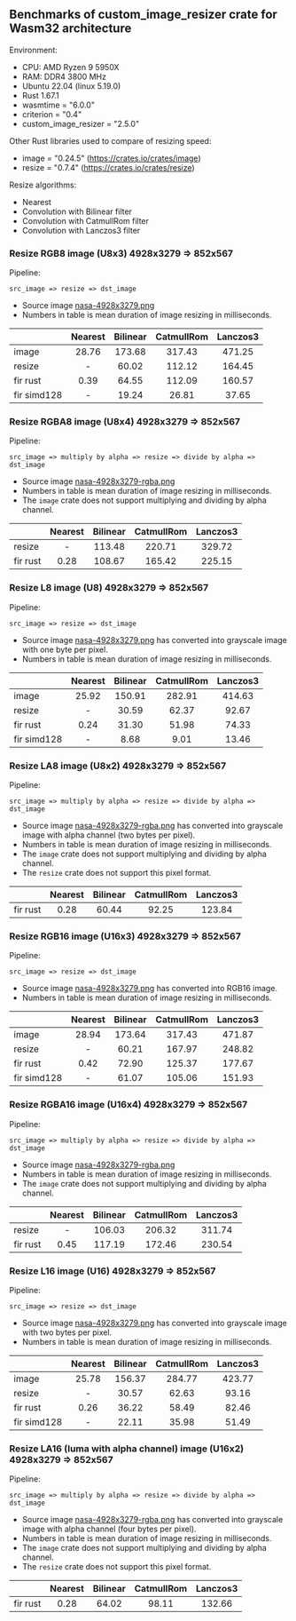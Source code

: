 ## Benchmarks of custom_image_resizer crate for Wasm32 architecture

Environment:

- CPU: AMD Ryzen 9 5950X
- RAM: DDR4 3800 MHz
- Ubuntu 22.04 (linux 5.19.0)
- Rust 1.67.1
- wasmtime = "6.0.0"
- criterion = "0.4"
- custom_image_resizer = "2.5.0"

Other Rust libraries used to compare of resizing speed:

- image = "0.24.5" (<https://crates.io/crates/image>)
- resize = "0.7.4" (<https://crates.io/crates/resize>)

Resize algorithms:

- Nearest
- Convolution with Bilinear filter
- Convolution with CatmullRom filter
- Convolution with Lanczos3 filter

### Resize RGB8 image (U8x3) 4928x3279 => 852x567

Pipeline:

`src_image => resize => dst_image`

- Source image [nasa-4928x3279.png](https://github.com/Cykooz/custom_image_resizer/blob/main/data/nasa-4928x3279.png)
- Numbers in table is mean duration of image resizing in milliseconds.

<!-- bench_compare_rgb start -->
|             | Nearest | Bilinear | CatmullRom | Lanczos3 |
|-------------|:-------:|:--------:|:----------:|:--------:|
| image       |  28.76  |  173.68  |   317.43   |  471.25  |
| resize      |    -    |  60.02   |   112.12   |  164.45  |
| fir rust    |  0.39   |  64.55   |   112.09   |  160.57  |
| fir simd128 |    -    |  19.24   |   26.81    |  37.65   |
<!-- bench_compare_rgb end -->

### Resize RGBA8 image (U8x4) 4928x3279 => 852x567

Pipeline:

`src_image => multiply by alpha => resize => divide by alpha => dst_image`

- Source image
  [nasa-4928x3279-rgba.png](https://github.com/Cykooz/custom_image_resizer/blob/main/data/nasa-4928x3279-rgba.png)
- Numbers in table is mean duration of image resizing in milliseconds.
- The `image` crate does not support multiplying and dividing by alpha channel.

<!-- bench_compare_rgba start -->
|          | Nearest | Bilinear | CatmullRom | Lanczos3 |
|----------|:-------:|:--------:|:----------:|:--------:|
| resize   |    -    |  113.48  |   220.71   |  329.72  |
| fir rust |  0.28   |  108.67  |   165.42   |  225.15  |
<!-- bench_compare_rgba end -->

### Resize L8 image (U8) 4928x3279 => 852x567

Pipeline:

`src_image => resize => dst_image`

- Source image [nasa-4928x3279.png](https://github.com/Cykooz/custom_image_resizer/blob/main/data/nasa-4928x3279.png)
  has converted into grayscale image with one byte per pixel.
- Numbers in table is mean duration of image resizing in milliseconds.

<!-- bench_compare_l start -->
|             | Nearest | Bilinear | CatmullRom | Lanczos3 |
|-------------|:-------:|:--------:|:----------:|:--------:|
| image       |  25.92  |  150.91  |   282.91   |  414.63  |
| resize      |    -    |  30.59   |   62.37    |  92.67   |
| fir rust    |  0.24   |  31.30   |   51.98    |  74.33   |
| fir simd128 |    -    |   8.68   |    9.01    |  13.46   |
<!-- bench_compare_l end -->

### Resize LA8 image (U8x2) 4928x3279 => 852x567

Pipeline:

`src_image => multiply by alpha => resize => divide by alpha => dst_image`

- Source image
  [nasa-4928x3279-rgba.png](https://github.com/Cykooz/custom_image_resizer/blob/main/data/nasa-4928x3279-rgba.png)
  has converted into grayscale image with alpha channel (two bytes per pixel).
- Numbers in table is mean duration of image resizing in milliseconds.
- The `image` crate does not support multiplying and dividing by alpha channel.
- The `resize` crate does not support this pixel format.

<!-- bench_compare_la start -->
|          | Nearest | Bilinear | CatmullRom | Lanczos3 |
|----------|:-------:|:--------:|:----------:|:--------:|
| fir rust |  0.28   |  60.44   |   92.25    |  123.84  |
<!-- bench_compare_la end -->

### Resize RGB16 image (U16x3) 4928x3279 => 852x567

Pipeline:

`src_image => resize => dst_image`

- Source image [nasa-4928x3279.png](https://github.com/Cykooz/custom_image_resizer/blob/main/data/nasa-4928x3279.png)
  has converted into RGB16 image.
- Numbers in table is mean duration of image resizing in milliseconds.

<!-- bench_compare_rgb16 start -->
|             | Nearest | Bilinear | CatmullRom | Lanczos3 |
|-------------|:-------:|:--------:|:----------:|:--------:|
| image       |  28.94  |  173.64  |   317.43   |  471.87  |
| resize      |    -    |  60.21   |   167.97   |  248.82  |
| fir rust    |  0.42   |  72.90   |   125.37   |  177.67  |
| fir simd128 |    -    |  61.07   |   105.06   |  151.93  |
<!-- bench_compare_rgb16 end -->

### Resize RGBA16 image (U16x4) 4928x3279 => 852x567

Pipeline:

`src_image => multiply by alpha => resize => divide by alpha => dst_image`

- Source image
  [nasa-4928x3279-rgba.png](https://github.com/Cykooz/custom_image_resizer/blob/main/data/nasa-4928x3279-rgba.png)
- Numbers in table is mean duration of image resizing in milliseconds.
- The `image` crate does not support multiplying and dividing by alpha channel.

<!-- bench_compare_rgba16 start -->
|          | Nearest | Bilinear | CatmullRom | Lanczos3 |
|----------|:-------:|:--------:|:----------:|:--------:|
| resize   |    -    |  106.03  |   206.32   |  311.74  |
| fir rust |  0.45   |  117.19  |   172.46   |  230.54  |
<!-- bench_compare_rgba16 end -->

### Resize L16 image (U16) 4928x3279 => 852x567

Pipeline:

`src_image => resize => dst_image`

- Source image [nasa-4928x3279.png](https://github.com/Cykooz/custom_image_resizer/blob/main/data/nasa-4928x3279.png)
  has converted into grayscale image with two bytes per pixel.
- Numbers in table is mean duration of image resizing in milliseconds.

<!-- bench_compare_l16 start -->
|             | Nearest | Bilinear | CatmullRom | Lanczos3 |
|-------------|:-------:|:--------:|:----------:|:--------:|
| image       |  25.78  |  156.37  |   284.77   |  423.77  |
| resize      |    -    |  30.57   |   62.63    |  93.16   |
| fir rust    |  0.26   |  36.22   |   58.49    |  82.46   |
| fir simd128 |    -    |  22.11   |   35.98    |  51.49   |
<!-- bench_compare_l16 end -->

### Resize LA16 (luma with alpha channel) image (U16x2) 4928x3279 => 852x567

Pipeline:

`src_image => multiply by alpha => resize => divide by alpha => dst_image`

- Source image
  [nasa-4928x3279-rgba.png](https://github.com/Cykooz/custom_image_resizer/blob/main/data/nasa-4928x3279-rgba.png)
  has converted into grayscale image with alpha channel (four bytes per pixel).
- Numbers in table is mean duration of image resizing in milliseconds.
- The `image` crate does not support multiplying and dividing by alpha channel.
- The `resize` crate does not support this pixel format.

<!-- bench_compare_la16 start -->
|          | Nearest | Bilinear | CatmullRom | Lanczos3 |
|----------|:-------:|:--------:|:----------:|:--------:|
| fir rust |  0.28   |  64.02   |   98.11    |  132.66  |
<!-- bench_compare_la16 end -->